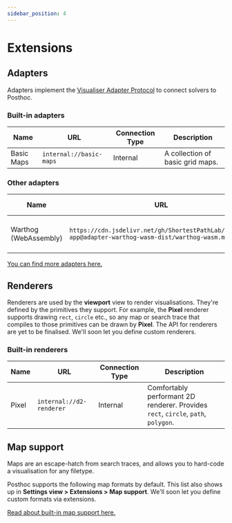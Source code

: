 ```yaml
---
sidebar_position: 4
---
```


# Extensions

## Adapters

Adapters implement the [Visualiser Adapter Protocol](/docs/visualiser-adapter-protocol) to connect solvers to Posthoc.

### Built-in adapters

| Name       | URL                     | Connection Type | Description                      |
| ---------- | ----------------------- | --------------- | -------------------------------- |
| Basic Maps | `internal://basic-maps` | Internal        | A collection of basic grid maps. |

### Other adapters

| Name                  | URL                                                                                                  | Connection Type | Description                          |
| --------------------- | ---------------------------------------------------------------------------------------------------- | --------------- | ------------------------------------ |
| Warthog (WebAssembly) | `https://cdn.jsdelivr.net/gh/ShortestPathLab/posthoc-app@adapter-warthog-wasm-dist/warthog-wasm.mjs` | Web Worker      | Solver adapter for Warthog & Roadhog |

[You can find more adapters here.](https://github.com/ShortestPathLab/posthoc-app)

## Renderers

Renderers are used by the **viewport** view to render visualisations. They're defined by the primitives they support. For example, the **Pixel** renderer supports drawing `rect`, `circle` etc., so any map or search trace that compiles to those primitives can be drawn by **Pixel**. The API for renderers are yet to be finalised. We'll soon let you define custom renderers.

### Built-in renderers

| Name  | URL                      | Connection Type | Description                                                                       |
| ----- | ------------------------ | --------------- | --------------------------------------------------------------------------------- |
| Pixel | `internal://d2-renderer` | Internal        | Comfortably performant 2D renderer. Provides `rect`, `circle`, `path`, `polygon`. |

## Map support

Maps are an escape-hatch from search traces, and allows you to hard-code a visualisation for any filetype.

Posthoc supports the following map formats by default. This list also shows up in **Settings view > Extensions > Map support**. We'll soon let you define custom formats via extensions.

[Read about built-in map support here.](./layers#built-in-map-formats)
